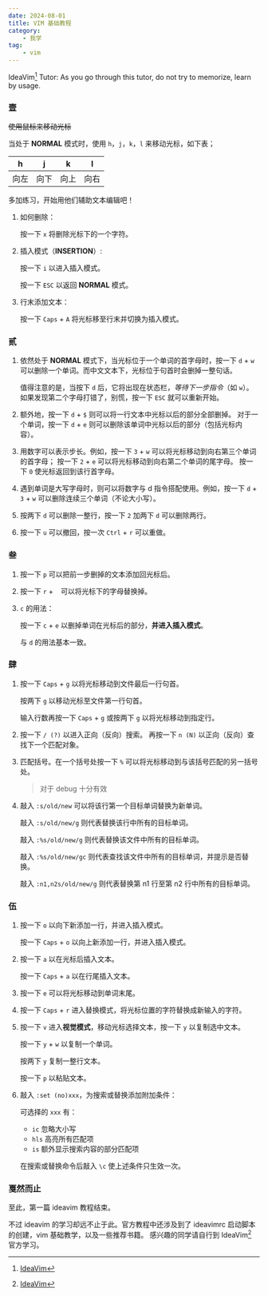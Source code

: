 ```yaml
---
date: 2024-08-01
title: VIM 基础教程
category:
    - 我学
tag:
    - vim
---
```


IdeaVim[^1] Tutor: As you go through this tutor, do not try to memorize, learn by usage.

### 壹 

~~使用鼠标来移动光标~~

当处于 **NORMAL** 模式时，使用 `h`，`j`，`k`，`l` 来移动光标，如下表；

| h  | j  | k  | l  |
|:--:|:--:|:--:|:--:|
| 向左 | 向下 | 向上 | 向右 |

多加练习，开始用他们辅助文本编辑吧！

1. 如何删除：

   按一下 `x` 将删除光标下的一个字符。

2. 插入模式（**INSERTION**）:

   按一下 `i` 以进入插入模式。

   按一下 `ESC` 以返回 **NORMAL** 模式。

3. 行末添加文本：

   按一下 `Caps` + `A` 将光标移至行末并切换为插入模式。 

### 贰

1. 依然处于 **NORMAL** 模式下，当光标位于一个单词的首字母时，按一下 `d` + `w` 可以删除一个单词。而中文文本下，光标位于句首时会删掉一整句话。

   值得注意的是，当按下 `d` 后，它将出现在状态栏，*等待下一步指令*（如 `w`）。如果发现第二个字母打错了，别慌，按一下 `ESC` 就可以重新开始。

2. 额外地，按一下 `d` + `$` 则可以将一行文本中光标以后的部分全部删掉。
对于一个单词，按一下 `d` + `e` 则可以删除该单词中光标以后的部分（包括光标内容）。

3. 用数字可以表示步长。例如，按一下 `3` + `w` 可以将光标移动到向右第三个单词的首字母；
按一下 `2` + `e` 可以将光标移动到向右第二个单词的尾字母。
按一下 `0` 使光标返回到该行首字母。

4. 遇到单词是大写字母时，则可以将数字与 d 指令搭配使用。例如，按一下 `d` + `3` + `w` 可以删除连续三个单词（不论大小写）。

5. 按两下 `d` 可以删除一整行，按一下 `2` 加两下 `d` 可以删除两行。

6. 按一下 `u` 可以撤回，按一次 `Ctrl` + `r` 可以重做。

### 叁

1. 按一下 `p` 可以把前一步删掉的文本添加回光标后。

2. 按一下 `r` + ` ` 可以将光标下的字母替换掉。

3. `c` 的用法：
    
   按一下 `c` + `e` 以删掉单词在光标后的部分，**并进入插入模式**。
   
   与 `d` 的用法基本一致。

### 肆

1. 按一下 `Caps` + `g` 以将光标移动到文件最后一行句首。

   按两下 `g` 以移动光标至文件第一行句首。

   输入行数再按一下 `Caps` + `g` 或按两下 `g` 以将光标移动到指定行。

2. 按一下 `/ (?)` 以进入正向（反向）搜索。
   再按一下 `n (N)` 以正向（反向）查找下一个匹配对象。

3. 匹配括号。在一个括号处按一下 `%` 可以将光标移动到与该括号匹配的另一括号处。

   > 对于 debug 十分有效

4. 敲入 `:s/old/new` 可以将该行第一个目标单词替换为新单词。

   敲入 `:s/old/new/g` 则代表替换该行中所有的目标单词。

   敲入 `:%s/old/new/g` 则代表替换该文件中所有的目标单词。

   敲入 `:%s/old/new/gc` 则代表查找该文件中所有的目标单词，并提示是否替换。

   敲入 `:n1,n2s/old/new/g` 则代表替换第 n1 行至第 n2 行中所有的目标单词。 

### 伍

1. 按一下 `o` 以向下新添加一行，并进入插入模式。

   按一下 `Caps` + `o` 以向上新添加一行，并进入插入模式。

2. 按一下 `a` 以在光标后插入文本。

   按一下 `Caps` + `a` 以在行尾插入文本。

3. 按一下 `e` 可以将光标移动到单词末尾。

4. 按一下 `Caps` + `r` 进入替换模式，将光标位置的字符替换成新输入的字符。

5. 按一下 `v` 进入**视觉模式**，移动光标选择文本，按一下 `y` 以复制选中文本。

   按一下 `y` + `w` 以复制一个单词。

   按两下 `y` 复制一整行文本。

   按一下 `p` 以粘贴文本。

6. 敲入 `:set (no)xxx`，为搜索或替换添加附加条件：

   可选择的 `xxx` 有：

   - `ic` 忽略大小写
   - `hls` 高亮所有匹配项
   - `is` 额外显示搜索内容的部分匹配项

   在搜索或替换命令后敲入 `\c` 使上述条件只生效一次。

### 戛然而止

至此，第一篇 ideavim 教程结束。

不过 ideavim 的学习却远不止于此。官方教程中还涉及到了 ideavimrc 启动脚本的创建，vim 基础教学，以及一些推荐书籍。
感兴趣的同学请自行到 IdeaVim[^1] 官方学习。


[^1]: [IdeaVim](https://github.com/JetBrains/ideavim)